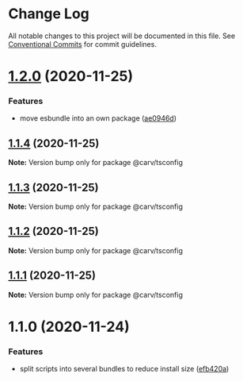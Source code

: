 # Change Log

All notable changes to this project will be documented in this file.
See [Conventional Commits](https://conventionalcommits.org) for commit guidelines.

# [1.2.0](https://github.com/carvjs/tools/compare/@carv/tsconfig@1.1.4...@carv/tsconfig@1.2.0) (2020-11-25)

### Features

- move esbundle into an own package ([ae0946d](https://github.com/carvjs/tools/commit/ae0946ddc7bee84a6d9c6a96d231a89288356e44))

## [1.1.4](https://github.com/carvjs/tools/compare/@carv/tsconfig@1.1.3...@carv/tsconfig@1.1.4) (2020-11-25)

**Note:** Version bump only for package @carv/tsconfig

## [1.1.3](https://github.com/carvjs/tools/compare/@carv/tsconfig@1.1.2...@carv/tsconfig@1.1.3) (2020-11-25)

**Note:** Version bump only for package @carv/tsconfig

## [1.1.2](https://github.com/carvjs/tools/compare/@carv/tsconfig@1.1.1...@carv/tsconfig@1.1.2) (2020-11-25)

**Note:** Version bump only for package @carv/tsconfig

## [1.1.1](https://github.com/carvjs/tools/compare/@carv/tsconfig@1.1.0...@carv/tsconfig@1.1.1) (2020-11-25)

**Note:** Version bump only for package @carv/tsconfig

# 1.1.0 (2020-11-24)

### Features

- split scripts into several bundles to reduce install size ([efb420a](https://github.com/carvjs/tools/commit/efb420ac3dd5b1e4da705ebbae21527e65075fc6))
